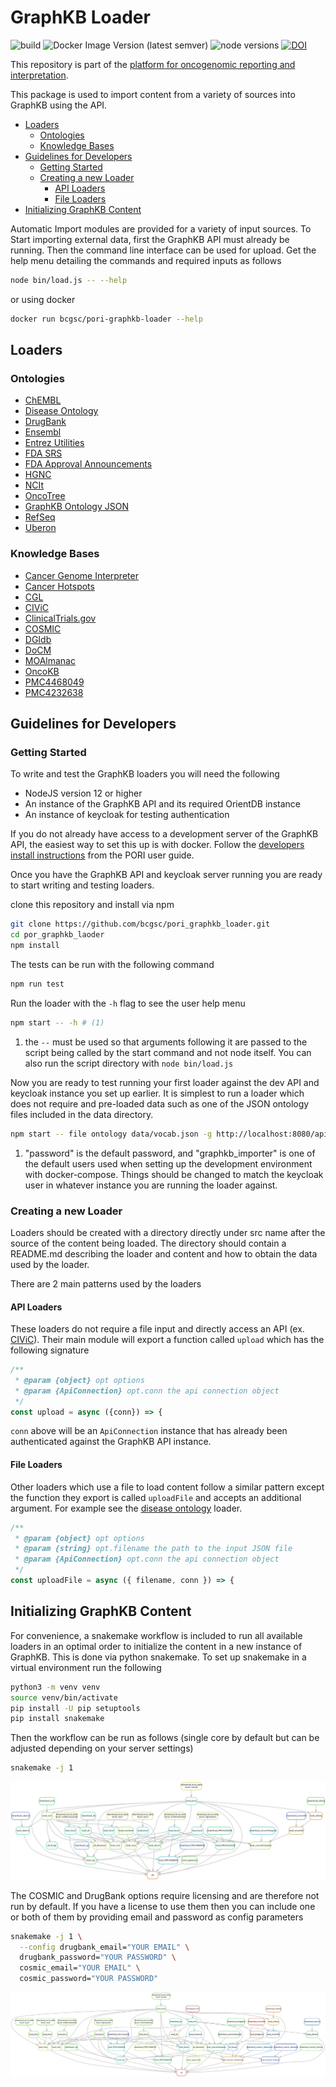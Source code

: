 # GraphKB Loader

![build](https://github.com/bcgsc/pori_graphkb_loader/workflows/build/badge.svg?branch=master) ![Docker Image Version (latest semver)](https://img.shields.io/docker/v/bcgsc/pori-graphkb-loader?label=docker%20image) ![node versions](https://img.shields.io/badge/node-12%20%7C%2014-blue) [![DOI](https://zenodo.org/badge/DOI/10.5281/zenodo.5737732.svg)](https://doi.org/10.5281/zenodo.5737732)

This repository is part of the [platform for oncogenomic reporting and interpretation](https://github.com/bcgsc/pori).

This package is used to import content from a variety of sources into GraphKB using the API.

- [Loaders](#loaders)
  - [Ontologies](#ontologies)
  - [Knowledge Bases](#knowledge-bases)
- [Guidelines for Developers](#guidelines-for-developers)
  - [Getting Started](#getting-started)
  - [Creating a new Loader](#creating-a-new-loader)
    - [API Loaders](#api-loaders)
    - [File Loaders](#file-loaders)
- [Initializing GraphKB Content](#initializing-graphkb-content)

Automatic Import modules are provided for a variety of input sources. To Start importing external data, first the GraphKB API
must already be running. Then the command line interface can be used for upload. Get the help menu
detailing the commands and required inputs as follows

```bash
node bin/load.js -- --help
```

or using docker

```bash
docker run bcgsc/pori-graphkb-loader --help
```

## Loaders

### Ontologies

- [ChEMBL](./src/chembl)
- [Disease Ontology](./src/diseaseOntology)
- [DrugBank](./src/drugbank)
- [Ensembl](./src/ensembl)
- [Entrez Utilities](./src/entrez)
- [FDA SRS](./src/fdaSrs)
- [FDA Approval Announcements](./src/fdaApprovals)
- [HGNC](./src/hgnc)
- [NCIt](./src/ncit)
- [OncoTree](./src/oncotree)
- [GraphKB Ontology JSON](./src/ontology)
- [RefSeq](./src/refseq)
- [Uberon](./src/uberon)

### Knowledge Bases

- [Cancer Genome Interpreter](./src/cancergenomeinterpreter)
- [Cancer Hotspots](./src/cancerhotspots)
- [CGL](./src/cgl)
- [CIViC](./src/civic)
- [ClinicalTrials.gov](./src/clinicaltrialsgov)
- [COSMIC](./src/cosmic)
- [DGIdb](./src/dgidb)
- [DoCM](./src/docm)
- [MOAlmanac](./src/moa)
- [OncoKB](./src/oncokb)
- [PMC4468049](./src/PMC4468049)
- [PMC4232638](./src/PMC4232638)

## Guidelines for Developers

### Getting Started

To write and test the GraphKB loaders you will need the following

- NodeJS version 12 or higher
- An instance of the GraphKB API and its required OrientDB instance
- An instance of keycloak for testing authentication

If you do not already have access to a development server of the GraphKB API, the easiest way to set this up is with docker. Follow the [developers install instructions](https://bcgsc.github.io/pori/developer_reference/getting_started) from the PORI user guide.

Once you have the GraphKB API and keycloak server running you are ready to start writing and testing loaders.

clone this repository and install via npm

```bash
git clone https://github.com/bcgsc/pori_graphkb_loader.git
cd por_graphkb_laoder
npm install
```

The tests can be run with the following command

```bash
npm run test
```

Run the loader with the `-h` flag to see the user help menu

```bash
npm start -- -h # (1)
```

1. the `--` must be used so that arguments following it are passed to the script being called by the start command and not node itself. You can also run the script directory with `node bin/load.js`

Now you are ready to test running your first loader against the dev API and keycloak instance you set up earlier. It is simplest to run a loader which does not require and pre-loaded data such as one of the JSON ontology files included in the data directory.

```bash
npm start -- file ontology data/vocab.json -g http://localhost:8080/api -u graphkb_importer -p password # (1)
```

1. "password" is the default password, and "graphkb_importer" is one of the default users used when setting up the development environment with docker-compose. Things should be changed to match the keycloak user in whatever instance you are running the loader against.


### Creating a new Loader

Loaders should be created with a directory directly under src name after the source of the content
being loaded. The directory should contain a README.md describing the loader and content and how
to obtain the data used by the loader.

There are 2 main patterns used by the loaders

#### API Loaders

These loaders do not require a file input and directly access an API (ex. [CIViC](./src/civic)).
Their main module will export a function called `upload` which has the following signature

```js
/**
 * @param {object} opt options
 * @param {ApiConnection} opt.conn the api connection object
 */
const upload = async ({conn}) => {
```

`conn` above will be an `ApiConnection` instance that has already been authenticated against the
GraphKB API instance.

#### File Loaders

Other loaders which use a file to load content follow a similar pattern except the function they
export is called `uploadFile` and accepts an additional argument. For example see the [disease ontology](./src/diseaseOntology) loader.

```js
/**
 * @param {object} opt options
 * @param {string} opt.filename the path to the input JSON file
 * @param {ApiConnection} opt.conn the api connection object
 */
const uploadFile = async ({ filename, conn }) => {
```

## Initializing GraphKB Content

For convenience, a snakemake workflow is included to run all available loaders in an optimal order
to initialize the content in a new instance of GraphKB. This is done via python snakemake. To set
up snakemake in a virtual environment run the following

```bash
python3 -m venv venv
source venv/bin/activate
pip install -U pip setuptools
pip install snakemake
```

Then the workflow can be run as follows (single core by default but can be adjusted depending on
your server settings)

```bash
snakemake -j 1
```

![default workflow](./docs/basic_workflow.png)

The COSMIC and DrugBank options require licensing and are therefore not run by default. If you have
a license to use them then you can include one or both of them by providing email and password
as config parameters

```bash
snakemake -j 1 \
  --config drugbank_email="YOUR EMAIL" \
  drugbank_password="YOUR PASSWORD" \
  cosmic_email="YOUR EMAIL" \
  cosmic_password="YOUR PASSWORD"
```

![full workflow](./docs/full_workflow.png)
